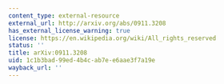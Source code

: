 ```yaml
---
content_type: external-resource
external_url: http://arxiv.org/abs/0911.3208
has_external_license_warning: true
license: https://en.wikipedia.org/wiki/All_rights_reserved
status: ''
title: arXiv:0911.3208
uid: 1c1b3bad-99ed-4b4c-ab7e-e6aae3f7a19e
wayback_url: ''
---
```

